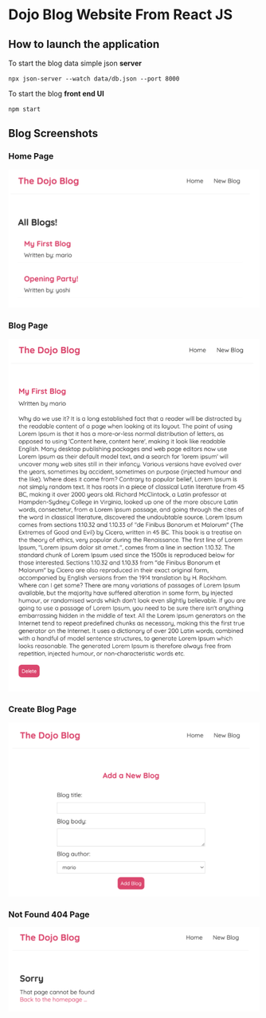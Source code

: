 # Dojo Blog Website From React JS

## How to launch the application

To start the blog data simple json **server**
```
npx json-server --watch data/db.json --port 8000
```

To start the blog **front end UI**
```
npm start
```

## Blog Screenshots

### Home Page
<img src="./image/home.png">

### Blog Page
<img src="./image/blog.png">

### Create Blog Page
<img src="./image/create.png">

### Not Found 404 Page
<img src="./image/not-found.png">
